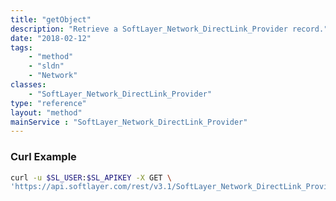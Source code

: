 ```yaml
---
title: "getObject"
description: "Retrieve a SoftLayer_Network_DirectLink_Provider record."
date: "2018-02-12"
tags:
    - "method"
    - "sldn"
    - "Network"
classes:
    - "SoftLayer_Network_DirectLink_Provider"
type: "reference"
layout: "method"
mainService : "SoftLayer_Network_DirectLink_Provider"
---
```


### Curl Example
```bash
curl -u $SL_USER:$SL_APIKEY -X GET \
'https://api.softlayer.com/rest/v3.1/SoftLayer_Network_DirectLink_Provider/{SoftLayer_Network_DirectLink_ProviderID}/getObject'
```
